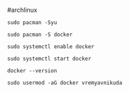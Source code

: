 #archlinux 

```
sudo pacman -Syu
```

```
sudo pacman -S docker
```

```
sudo systemctl enable docker
```

```
sudo systemctl start docker
```

```
docker --version
```

```
sudo usermod -aG docker vremyavnikuda
```
